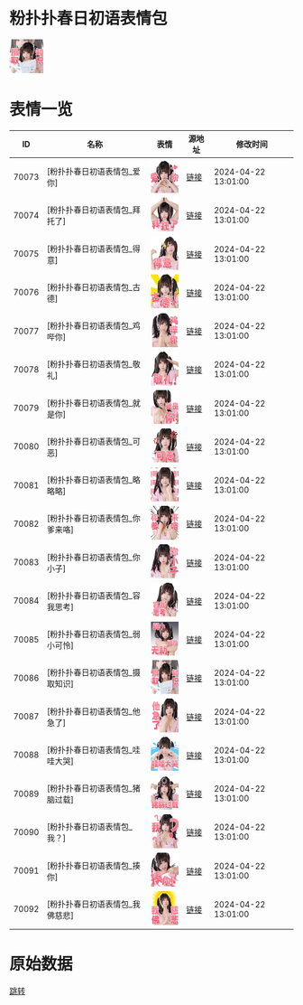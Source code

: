 # 粉扑扑春日初语表情包

<img src="./cover.png" height="60" alt="cover" />

# 表情一览

|ID|名称|表情|源地址|修改时间|
|----|----|----|----|----|
|70073|[粉扑扑春日初语表情包_爱你]|<img src="./pic/070073_%5B粉扑扑春日初语表情包_爱你%5D.png" height="60" alt="爱你"/>|[链接](https://i0.hdslb.com/bfs/garb/c9a61b83d4e51ede15688cae706da05cc8f64a5c.png)|2024-04-22 13:01:00|
|70074|[粉扑扑春日初语表情包_拜托了]|<img src="./pic/070074_%5B粉扑扑春日初语表情包_拜托了%5D.png" height="60" alt="拜托了"/>|[链接](https://i0.hdslb.com/bfs/garb/a36e88191aa7d612fbca7b6becae977eb12fd42c.png)|2024-04-22 13:01:00|
|70075|[粉扑扑春日初语表情包_得意]|<img src="./pic/070075_%5B粉扑扑春日初语表情包_得意%5D.png" height="60" alt="得意"/>|[链接](https://i0.hdslb.com/bfs/garb/63a750fea3478cfa4270592fd1cc4dc8a5644f0d.png)|2024-04-22 13:01:00|
|70076|[粉扑扑春日初语表情包_古德]|<img src="./pic/070076_%5B粉扑扑春日初语表情包_古德%5D.png" height="60" alt="古德"/>|[链接](https://i0.hdslb.com/bfs/garb/39e57329db1eb95ee4ca41ab49db01be6773cbf9.png)|2024-04-22 13:01:00|
|70077|[粉扑扑春日初语表情包_鸡哔你]|<img src="./pic/070077_%5B粉扑扑春日初语表情包_鸡哔你%5D.png" height="60" alt="鸡哔你"/>|[链接](https://i0.hdslb.com/bfs/garb/decc37eaba597c0d42e866925fc757804751a05f.png)|2024-04-22 13:01:00|
|70078|[粉扑扑春日初语表情包_敬礼]|<img src="./pic/070078_%5B粉扑扑春日初语表情包_敬礼%5D.png" height="60" alt="敬礼"/>|[链接](https://i0.hdslb.com/bfs/garb/cd1794ee59bf4239896d4525c138730e01a66e0c.png)|2024-04-22 13:01:00|
|70079|[粉扑扑春日初语表情包_就是你]|<img src="./pic/070079_%5B粉扑扑春日初语表情包_就是你%5D.png" height="60" alt="就是你"/>|[链接](https://i0.hdslb.com/bfs/garb/4d4e8f7382c4aece44eb569688b2231e9960d65e.png)|2024-04-22 13:01:00|
|70080|[粉扑扑春日初语表情包_可恶]|<img src="./pic/070080_%5B粉扑扑春日初语表情包_可恶%5D.png" height="60" alt="可恶"/>|[链接](https://i0.hdslb.com/bfs/garb/cbed71b43cba661ebc6e2df11c3ee5a4ca86c5af.png)|2024-04-22 13:01:00|
|70081|[粉扑扑春日初语表情包_略略略]|<img src="./pic/070081_%5B粉扑扑春日初语表情包_略略略%5D.png" height="60" alt="略略略"/>|[链接](https://i0.hdslb.com/bfs/garb/074364c45e465050d666cd07993124e5b9acebbf.png)|2024-04-22 13:01:00|
|70082|[粉扑扑春日初语表情包_你爹来咯]|<img src="./pic/070082_%5B粉扑扑春日初语表情包_你爹来咯%5D.png" height="60" alt="你爹来咯"/>|[链接](https://i0.hdslb.com/bfs/garb/a837720e51ee93ac30d956a49849df8f6176ddfe.png)|2024-04-22 13:01:00|
|70083|[粉扑扑春日初语表情包_你小子]|<img src="./pic/070083_%5B粉扑扑春日初语表情包_你小子%5D.png" height="60" alt="你小子"/>|[链接](https://i0.hdslb.com/bfs/garb/a463593f1ffccb0886bf3676af062bc3f6280af1.png)|2024-04-22 13:01:00|
|70084|[粉扑扑春日初语表情包_容我思考]|<img src="./pic/070084_%5B粉扑扑春日初语表情包_容我思考%5D.png" height="60" alt="容我思考"/>|[链接](https://i0.hdslb.com/bfs/garb/2c5fc2cc5faa0e1bfca8c8e92373a8a2c5e8f689.png)|2024-04-22 13:01:00|
|70085|[粉扑扑春日初语表情包_弱小可怜]|<img src="./pic/070085_%5B粉扑扑春日初语表情包_弱小可怜%5D.png" height="60" alt="弱小可怜"/>|[链接](https://i0.hdslb.com/bfs/garb/2fc09df975c5315511d7461d94a758bcb49ddaea.png)|2024-04-22 13:01:00|
|70086|[粉扑扑春日初语表情包_摄取知识]|<img src="./pic/070086_%5B粉扑扑春日初语表情包_摄取知识%5D.png" height="60" alt="摄取知识"/>|[链接](https://i0.hdslb.com/bfs/garb/faceaa90dde6027b72c3ba4c1c31f46d4e59e859.png)|2024-04-22 13:01:00|
|70087|[粉扑扑春日初语表情包_他急了]|<img src="./pic/070087_%5B粉扑扑春日初语表情包_他急了%5D.png" height="60" alt="他急了"/>|[链接](https://i0.hdslb.com/bfs/garb/dfcaf0294cb03f7711e0b24398b3abbeb1a9f1bf.png)|2024-04-22 13:01:00|
|70088|[粉扑扑春日初语表情包_哇哇大哭]|<img src="./pic/070088_%5B粉扑扑春日初语表情包_哇哇大哭%5D.png" height="60" alt="哇哇大哭"/>|[链接](https://i0.hdslb.com/bfs/garb/97821431e4c6d61476af04cae3c3b3b78a26324e.png)|2024-04-22 13:01:00|
|70089|[粉扑扑春日初语表情包_猪脑过载]|<img src="./pic/070089_%5B粉扑扑春日初语表情包_猪脑过载%5D.png" height="60" alt="猪脑过载"/>|[链接](https://i0.hdslb.com/bfs/garb/d15b51baa16af301e38abb6cac2eb9a443d401ef.png)|2024-04-22 13:01:00|
|70090|[粉扑扑春日初语表情包_我？]|<img src="./pic/070090_%5B粉扑扑春日初语表情包_我？%5D.png" height="60" alt="我？"/>|[链接](https://i0.hdslb.com/bfs/garb/f209d80fd5b092543eefbda44fcd3170bff74a7a.png)|2024-04-22 13:01:00|
|70091|[粉扑扑春日初语表情包_揍你]|<img src="./pic/070091_%5B粉扑扑春日初语表情包_揍你%5D.png" height="60" alt="揍你"/>|[链接](https://i0.hdslb.com/bfs/garb/49a6e0f2ba00b865c98a16479fb32e4a5c8bd291.png)|2024-04-22 13:01:00|
|70092|[粉扑扑春日初语表情包_我佛慈悲]|<img src="./pic/070092_%5B粉扑扑春日初语表情包_我佛慈悲%5D.png" height="60" alt="我佛慈悲"/>|[链接](https://i0.hdslb.com/bfs/garb/671bde86e22cc8485d9abab53b2a570f4c38ef1f.png)|2024-04-22 13:01:00|

# 原始数据

[跳转](./raw.json)

